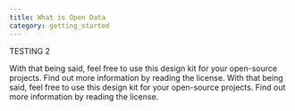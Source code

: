 ```yaml
---
title: What is Open Data
category: getting_started
---
```


TESTING 2

With that being said, feel free to use this design kit for your open-source projects.
Find out more information by reading the license.
With that being said, feel free to use this design kit for your open-source projects.
Find out more information by reading the license.
